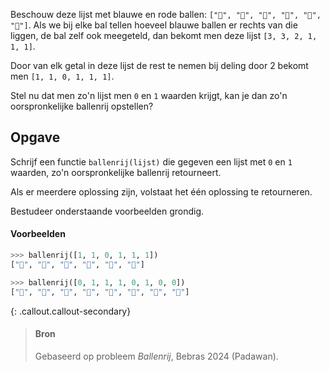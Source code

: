 Beschouw deze lijst met blauwe en rode ballen: `["🔴", "🔵", "🔵", "🔴", "🔴", "🔵"]`. Als we bij elke bal tellen hoeveel blauwe ballen er rechts van die liggen, de bal zelf ook meegeteld, dan bekomt men deze lijst `[3, 3, 2, 1, 1, 1]`.

Door van elk getal in deze lijst de rest te nemen bij deling door 2 bekomt men `[1, 1, 0, 1, 1, 1]`.

Stel nu dat men zo'n lijst men `0` en `1` waarden krijgt, kan je dan zo'n oorspronkelijke ballenrij opstellen?

## Opgave

Schrijf een functie `ballenrij(lijst)` die gegeven een lijst met `0` en `1` waarden, zo'n oorspronkelijke ballenrij retourneert.

Als er meerdere oplossing zijn, volstaat het één oplossing te retourneren.

Bestudeer onderstaande voorbeelden grondig.

#### Voorbeelden

```python
>>> ballenrij([1, 1, 0, 1, 1, 1])
["🔴", "🔵", "🔵", "🔴", "🔴", "🔵"]
```

```python
>>> ballenrij([0, 1, 1, 1, 0, 1, 0, 0])
["🔵", "🔴", "🔴", "🔵", "🔵", "🔵", "🔴", "🔴"]
```

{: .callout.callout-secondary}
>#### Bron
> Gebaseerd op probleem *Ballenrij*, Bebras 2024 (Padawan). 